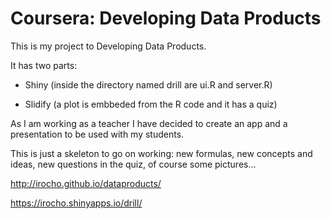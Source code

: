 # Coursera: Developing Data Products

This is my project to Developing Data Products.

It has two parts:

* Shiny (inside the directory named drill are ui.R and server.R)

* Slidify (a plot is embbeded from the R code and it has a quiz)

As I am working as a teacher I have decided to create an app and a presentation to be used with my students. 

This is just a skeleton to go on working: new formulas, new concepts and ideas, new questions in the quiz, of course some pictures...


http://irocho.github.io/dataproducts/


https://irocho.shinyapps.io/drill/
